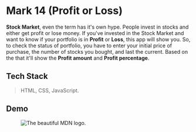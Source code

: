 # Mark 14 (Profit or Loss)
**Stock Market**, even the term has it's own hype. People invest in stocks and either get profit or lose money. 
If you've invested in the Stock Market and want to know if your portfolio is in **Profit** or **Loss**, this app will show you.
So, to check the status of portfolio, you have to enter your initial price of purchase, the number of stocks you bought, and last the current. Based on the that it'll show the **Profit amount** and **Profit percentage**.

## Tech Stack
> HTML, CSS, JavaScript.

## Demo 
<figure>
  <img
  src="https://i.ibb.co/ckDRv7C/Screenshot-2022-09-22-at-3-44-51-PM.png"
  alt="The beautiful MDN logo.">
</figure>
